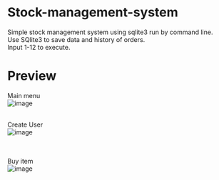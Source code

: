 # Stock-management-system
Simple stock management system using sqlite3 run by command line.<br>
Use SQlite3 to save data and history of orders.<br>
Input 1-12 to execute.

# Preview
Main menu<br>
![image](https://user-images.githubusercontent.com/69473375/140625545-b0f53a14-b78f-441c-8e94-6e9eeee60cca.png)
<br><br>

Create User<br>
![image](https://user-images.githubusercontent.com/69473375/140625587-820d21c3-2741-473b-a894-7e8639a1d1a2.png)

<br><br>
Buy item<br>
![image](https://user-images.githubusercontent.com/69473375/140625634-14fdb987-ee17-4f0e-9006-dbb1f7ef5b98.png)


